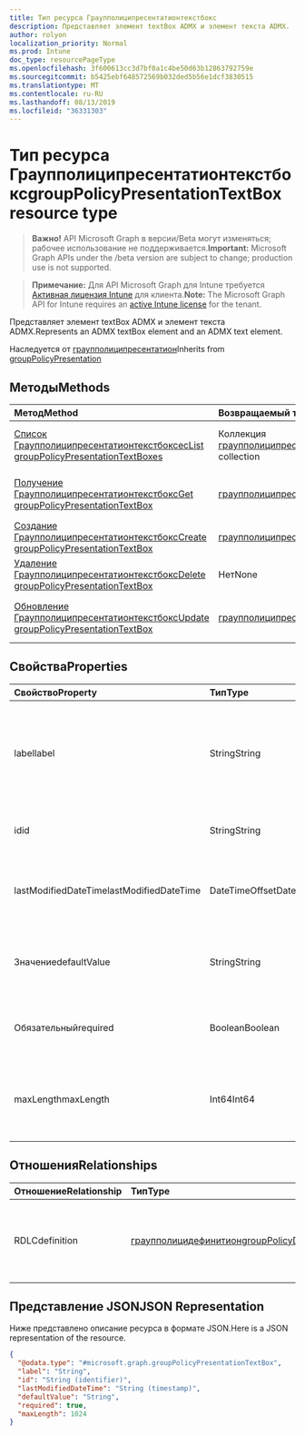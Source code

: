 ```yaml
---
title: Тип ресурса Граупполиципресентатионтекстбокс
description: Представляет элемент textBox ADMX и элемент текста ADMX.
author: rolyon
localization_priority: Normal
ms.prod: Intune
doc_type: resourcePageType
ms.openlocfilehash: 3f600613cc3d7bf0a1c4be50d63b12863792759e
ms.sourcegitcommit: b5425ebf648572569b032ded5b56e1dcf3830515
ms.translationtype: MT
ms.contentlocale: ru-RU
ms.lasthandoff: 08/13/2019
ms.locfileid: "36331303"
---
```

# <a name="grouppolicypresentationtextbox-resource-type"></a><span data-ttu-id="b9323-103">Тип ресурса Граупполиципресентатионтекстбокс</span><span class="sxs-lookup"><span data-stu-id="b9323-103">groupPolicyPresentationTextBox resource type</span></span>

> <span data-ttu-id="b9323-104">**Важно!** API Microsoft Graph в версии/Beta могут изменяться; рабочее использование не поддерживается.</span><span class="sxs-lookup"><span data-stu-id="b9323-104">**Important:** Microsoft Graph APIs under the /beta version are subject to change; production use is not supported.</span></span>

> <span data-ttu-id="b9323-105">**Примечание:** Для API Microsoft Graph для Intune требуется [Активная лицензия Intune](https://go.microsoft.com/fwlink/?linkid=839381) для клиента.</span><span class="sxs-lookup"><span data-stu-id="b9323-105">**Note:** The Microsoft Graph API for Intune requires an [active Intune license](https://go.microsoft.com/fwlink/?linkid=839381) for the tenant.</span></span>

<span data-ttu-id="b9323-106">Представляет элемент textBox ADMX и элемент текста ADMX.</span><span class="sxs-lookup"><span data-stu-id="b9323-106">Represents an ADMX textBox element and an ADMX text element.</span></span>


<span data-ttu-id="b9323-107">Наследуется от [граупполиципресентатион](../resources/intune-grouppolicy-grouppolicypresentation.md)</span><span class="sxs-lookup"><span data-stu-id="b9323-107">Inherits from [groupPolicyPresentation](../resources/intune-grouppolicy-grouppolicypresentation.md)</span></span>

## <a name="methods"></a><span data-ttu-id="b9323-108">Методы</span><span class="sxs-lookup"><span data-stu-id="b9323-108">Methods</span></span>
|<span data-ttu-id="b9323-109">Метод</span><span class="sxs-lookup"><span data-stu-id="b9323-109">Method</span></span>|<span data-ttu-id="b9323-110">Возвращаемый тип</span><span class="sxs-lookup"><span data-stu-id="b9323-110">Return Type</span></span>|<span data-ttu-id="b9323-111">Описание</span><span class="sxs-lookup"><span data-stu-id="b9323-111">Description</span></span>|
|:---|:---|:---|
|[<span data-ttu-id="b9323-112">Список Граупполиципресентатионтекстбоксес</span><span class="sxs-lookup"><span data-stu-id="b9323-112">List groupPolicyPresentationTextBoxes</span></span>](../api/intune-grouppolicy-grouppolicypresentationtextbox-list.md)|<span data-ttu-id="b9323-113">Коллекция [граупполиципресентатионтекстбокс](../resources/intune-grouppolicy-grouppolicypresentationtextbox.md)</span><span class="sxs-lookup"><span data-stu-id="b9323-113">[groupPolicyPresentationTextBox](../resources/intune-grouppolicy-grouppolicypresentationtextbox.md) collection</span></span>|<span data-ttu-id="b9323-114">Список свойств и связей объектов [граупполиципресентатионтекстбокс](../resources/intune-grouppolicy-grouppolicypresentationtextbox.md) .</span><span class="sxs-lookup"><span data-stu-id="b9323-114">List properties and relationships of the [groupPolicyPresentationTextBox](../resources/intune-grouppolicy-grouppolicypresentationtextbox.md) objects.</span></span>|
|[<span data-ttu-id="b9323-115">Получение Граупполиципресентатионтекстбокс</span><span class="sxs-lookup"><span data-stu-id="b9323-115">Get groupPolicyPresentationTextBox</span></span>](../api/intune-grouppolicy-grouppolicypresentationtextbox-get.md)|[<span data-ttu-id="b9323-116">граупполиципресентатионтекстбокс</span><span class="sxs-lookup"><span data-stu-id="b9323-116">groupPolicyPresentationTextBox</span></span>](../resources/intune-grouppolicy-grouppolicypresentationtextbox.md)|<span data-ttu-id="b9323-117">Чтение свойств и связей объекта [граупполиципресентатионтекстбокс](../resources/intune-grouppolicy-grouppolicypresentationtextbox.md) .</span><span class="sxs-lookup"><span data-stu-id="b9323-117">Read properties and relationships of the [groupPolicyPresentationTextBox](../resources/intune-grouppolicy-grouppolicypresentationtextbox.md) object.</span></span>|
|[<span data-ttu-id="b9323-118">Создание Граупполиципресентатионтекстбокс</span><span class="sxs-lookup"><span data-stu-id="b9323-118">Create groupPolicyPresentationTextBox</span></span>](../api/intune-grouppolicy-grouppolicypresentationtextbox-create.md)|[<span data-ttu-id="b9323-119">граупполиципресентатионтекстбокс</span><span class="sxs-lookup"><span data-stu-id="b9323-119">groupPolicyPresentationTextBox</span></span>](../resources/intune-grouppolicy-grouppolicypresentationtextbox.md)|<span data-ttu-id="b9323-120">Создание нового объекта [граупполиципресентатионтекстбокс](../resources/intune-grouppolicy-grouppolicypresentationtextbox.md) .</span><span class="sxs-lookup"><span data-stu-id="b9323-120">Create a new [groupPolicyPresentationTextBox](../resources/intune-grouppolicy-grouppolicypresentationtextbox.md) object.</span></span>|
|[<span data-ttu-id="b9323-121">Удаление Граупполиципресентатионтекстбокс</span><span class="sxs-lookup"><span data-stu-id="b9323-121">Delete groupPolicyPresentationTextBox</span></span>](../api/intune-grouppolicy-grouppolicypresentationtextbox-delete.md)|<span data-ttu-id="b9323-122">Нет</span><span class="sxs-lookup"><span data-stu-id="b9323-122">None</span></span>|<span data-ttu-id="b9323-123">Удаляет объект [граупполиципресентатионтекстбокс](../resources/intune-grouppolicy-grouppolicypresentationtextbox.md).</span><span class="sxs-lookup"><span data-stu-id="b9323-123">Deletes a [groupPolicyPresentationTextBox](../resources/intune-grouppolicy-grouppolicypresentationtextbox.md).</span></span>|
|[<span data-ttu-id="b9323-124">Обновление Граупполиципресентатионтекстбокс</span><span class="sxs-lookup"><span data-stu-id="b9323-124">Update groupPolicyPresentationTextBox</span></span>](../api/intune-grouppolicy-grouppolicypresentationtextbox-update.md)|[<span data-ttu-id="b9323-125">граупполиципресентатионтекстбокс</span><span class="sxs-lookup"><span data-stu-id="b9323-125">groupPolicyPresentationTextBox</span></span>](../resources/intune-grouppolicy-grouppolicypresentationtextbox.md)|<span data-ttu-id="b9323-126">Обновление свойств объекта [граупполиципресентатионтекстбокс](../resources/intune-grouppolicy-grouppolicypresentationtextbox.md) .</span><span class="sxs-lookup"><span data-stu-id="b9323-126">Update the properties of a [groupPolicyPresentationTextBox](../resources/intune-grouppolicy-grouppolicypresentationtextbox.md) object.</span></span>|

## <a name="properties"></a><span data-ttu-id="b9323-127">Свойства</span><span class="sxs-lookup"><span data-stu-id="b9323-127">Properties</span></span>
|<span data-ttu-id="b9323-128">Свойство</span><span class="sxs-lookup"><span data-stu-id="b9323-128">Property</span></span>|<span data-ttu-id="b9323-129">Тип</span><span class="sxs-lookup"><span data-stu-id="b9323-129">Type</span></span>|<span data-ttu-id="b9323-130">Описание</span><span class="sxs-lookup"><span data-stu-id="b9323-130">Description</span></span>|
|:---|:---|:---|
|<span data-ttu-id="b9323-131">label</span><span class="sxs-lookup"><span data-stu-id="b9323-131">label</span></span>|<span data-ttu-id="b9323-132">String</span><span class="sxs-lookup"><span data-stu-id="b9323-132">String</span></span>|<span data-ttu-id="b9323-133">Локализованная текстовая подпись для любой сущности презентации.</span><span class="sxs-lookup"><span data-stu-id="b9323-133">Localized text label for any presentation entity.</span></span> <span data-ttu-id="b9323-134">По умолчанию это значение пусто.</span><span class="sxs-lookup"><span data-stu-id="b9323-134">The default value is empty.</span></span> <span data-ttu-id="b9323-135">Наследуется от [граупполиципресентатион](../resources/intune-grouppolicy-grouppolicypresentation.md)</span><span class="sxs-lookup"><span data-stu-id="b9323-135">Inherited from [groupPolicyPresentation](../resources/intune-grouppolicy-grouppolicypresentation.md)</span></span>|
|<span data-ttu-id="b9323-136">id</span><span class="sxs-lookup"><span data-stu-id="b9323-136">id</span></span>|<span data-ttu-id="b9323-137">String</span><span class="sxs-lookup"><span data-stu-id="b9323-137">String</span></span>|<span data-ttu-id="b9323-138">Ключ объекта.</span><span class="sxs-lookup"><span data-stu-id="b9323-138">Key of the entity.</span></span> <span data-ttu-id="b9323-139">Наследуется от [граупполиципресентатион](../resources/intune-grouppolicy-grouppolicypresentation.md)</span><span class="sxs-lookup"><span data-stu-id="b9323-139">Inherited from [groupPolicyPresentation](../resources/intune-grouppolicy-grouppolicypresentation.md)</span></span>|
|<span data-ttu-id="b9323-140">lastModifiedDateTime</span><span class="sxs-lookup"><span data-stu-id="b9323-140">lastModifiedDateTime</span></span>|<span data-ttu-id="b9323-141">DateTimeOffset</span><span class="sxs-lookup"><span data-stu-id="b9323-141">DateTimeOffset</span></span>|<span data-ttu-id="b9323-142">Дата и время последнего изменения объекта.</span><span class="sxs-lookup"><span data-stu-id="b9323-142">The date and time the entity was last modified.</span></span> <span data-ttu-id="b9323-143">Наследуется от [граупполиципресентатион](../resources/intune-grouppolicy-grouppolicypresentation.md)</span><span class="sxs-lookup"><span data-stu-id="b9323-143">Inherited from [groupPolicyPresentation](../resources/intune-grouppolicy-grouppolicypresentation.md)</span></span>|
|<span data-ttu-id="b9323-144">Значение</span><span class="sxs-lookup"><span data-stu-id="b9323-144">defaultValue</span></span>|<span data-ttu-id="b9323-145">String</span><span class="sxs-lookup"><span data-stu-id="b9323-145">String</span></span>|<span data-ttu-id="b9323-146">Локализованная строка по умолчанию, отображаемая в текстовом поле.</span><span class="sxs-lookup"><span data-stu-id="b9323-146">Localized default string displayed in the text box.</span></span> <span data-ttu-id="b9323-147">По умолчанию это значение пусто.</span><span class="sxs-lookup"><span data-stu-id="b9323-147">The default value is empty.</span></span>|
|<span data-ttu-id="b9323-148">Обязательный</span><span class="sxs-lookup"><span data-stu-id="b9323-148">required</span></span>|<span data-ttu-id="b9323-149">Boolean</span><span class="sxs-lookup"><span data-stu-id="b9323-149">Boolean</span></span>|<span data-ttu-id="b9323-150">Требование ввести значение в текстовое поле.</span><span class="sxs-lookup"><span data-stu-id="b9323-150">Requirement to enter a value in the text box.</span></span> <span data-ttu-id="b9323-151">Значение по умолчанию − ложь.</span><span class="sxs-lookup"><span data-stu-id="b9323-151">Default value is false.</span></span>|
|<span data-ttu-id="b9323-152">maxLength</span><span class="sxs-lookup"><span data-stu-id="b9323-152">maxLength</span></span>|<span data-ttu-id="b9323-153">Int64</span><span class="sxs-lookup"><span data-stu-id="b9323-153">Int64</span></span>|<span data-ttu-id="b9323-154">Целое число без знака, задающее максимальное количество текстовых символов.</span><span class="sxs-lookup"><span data-stu-id="b9323-154">An unsigned integer that specifies the maximum number of text characters.</span></span> <span data-ttu-id="b9323-155">Значение по умолчанию — 1023.</span><span class="sxs-lookup"><span data-stu-id="b9323-155">Default value is 1023.</span></span>|

## <a name="relationships"></a><span data-ttu-id="b9323-156">Отношения</span><span class="sxs-lookup"><span data-stu-id="b9323-156">Relationships</span></span>
|<span data-ttu-id="b9323-157">Отношение</span><span class="sxs-lookup"><span data-stu-id="b9323-157">Relationship</span></span>|<span data-ttu-id="b9323-158">Тип</span><span class="sxs-lookup"><span data-stu-id="b9323-158">Type</span></span>|<span data-ttu-id="b9323-159">Описание</span><span class="sxs-lookup"><span data-stu-id="b9323-159">Description</span></span>|
|:---|:---|:---|
|<span data-ttu-id="b9323-160">RDLC</span><span class="sxs-lookup"><span data-stu-id="b9323-160">definition</span></span>|[<span data-ttu-id="b9323-161">граупполицидефинитион</span><span class="sxs-lookup"><span data-stu-id="b9323-161">groupPolicyDefinition</span></span>](../resources/intune-grouppolicy-grouppolicydefinition.md)|<span data-ttu-id="b9323-162">Определение групповой политики, связанное с презентацией.</span><span class="sxs-lookup"><span data-stu-id="b9323-162">The group policy definition associated with the presentation.</span></span> <span data-ttu-id="b9323-163">Наследуется от [граупполиципресентатион](../resources/intune-grouppolicy-grouppolicypresentation.md)</span><span class="sxs-lookup"><span data-stu-id="b9323-163">Inherited from [groupPolicyPresentation](../resources/intune-grouppolicy-grouppolicypresentation.md)</span></span>|

## <a name="json-representation"></a><span data-ttu-id="b9323-164">Представление JSON</span><span class="sxs-lookup"><span data-stu-id="b9323-164">JSON Representation</span></span>
<span data-ttu-id="b9323-165">Ниже представлено описание ресурса в формате JSON.</span><span class="sxs-lookup"><span data-stu-id="b9323-165">Here is a JSON representation of the resource.</span></span>
<!-- {
  "blockType": "resource",
  "keyProperty": "id",
  "@odata.type": "microsoft.graph.groupPolicyPresentationTextBox"
}
-->
``` json
{
  "@odata.type": "#microsoft.graph.groupPolicyPresentationTextBox",
  "label": "String",
  "id": "String (identifier)",
  "lastModifiedDateTime": "String (timestamp)",
  "defaultValue": "String",
  "required": true,
  "maxLength": 1024
}
```



